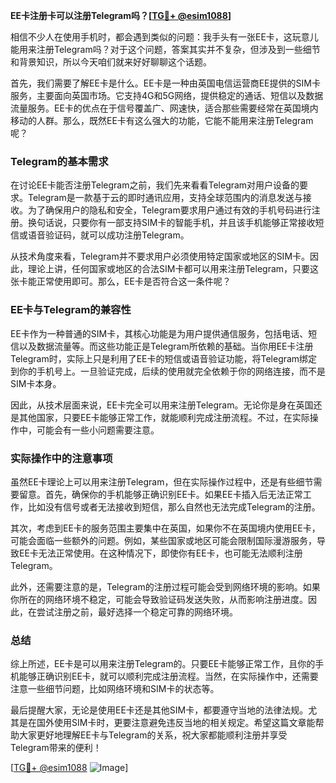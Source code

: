 **EE卡注册卡可以注册Telegram吗？[[TG💪+ @esim1088](https://t.me/s/esim1088)]**

相信不少人在使用手机时，都会遇到类似的问题：我手头有一张EE卡，这玩意儿能用来注册Telegram吗？对于这个问题，答案其实并不复杂，但涉及到一些细节和背景知识，所以今天咱们就来好好聊聊这个话题。

首先，我们需要了解EE卡是什么。EE卡是一种由英国电信运营商EE提供的SIM卡服务，主要面向英国市场。它支持4G和5G网络，提供稳定的通话、短信以及数据流量服务。EE卡的优点在于信号覆盖广、网速快，适合那些需要经常在英国境内移动的人群。那么，既然EE卡有这么强大的功能，它能不能用来注册Telegram呢？

### Telegram的基本需求

在讨论EE卡能否注册Telegram之前，我们先来看看Telegram对用户设备的要求。Telegram是一款基于云的即时通讯应用，支持全球范围内的消息发送与接收。为了确保用户的隐私和安全，Telegram要求用户通过有效的手机号码进行注册。换句话说，只要你有一部支持SIM卡的智能手机，并且该手机能够正常接收短信或语音验证码，就可以成功注册Telegram。

从技术角度来看，Telegram并不要求用户必须使用特定国家或地区的SIM卡。因此，理论上讲，任何国家或地区的合法SIM卡都可以用来注册Telegram，只要这张卡能正常使用即可。那么，EE卡是否符合这一条件呢？

### EE卡与Telegram的兼容性

EE卡作为一种普通的SIM卡，其核心功能是为用户提供通信服务，包括电话、短信以及数据流量等。而这些功能正是Telegram所依赖的基础。当你用EE卡注册Telegram时，实际上只是利用了EE卡的短信或语音验证功能，将Telegram绑定到你的手机号上。一旦验证完成，后续的使用就完全依赖于你的网络连接，而不是SIM卡本身。

因此，从技术层面来说，EE卡完全可以用来注册Telegram。无论你是身在英国还是其他国家，只要EE卡能够正常工作，就能顺利完成注册流程。不过，在实际操作中，可能会有一些小问题需要注意。

### 实际操作中的注意事项

虽然EE卡理论上可以用来注册Telegram，但在实际操作过程中，还是有些细节需要留意。首先，确保你的手机能够正确识别EE卡。如果EE卡插入后无法正常工作，比如没有信号或者无法接收到短信，那么自然也无法完成Telegram的注册。

其次，考虑到EE卡的服务范围主要集中在英国，如果你不在英国境内使用EE卡，可能会面临一些额外的问题。例如，某些国家或地区可能会限制国际漫游服务，导致EE卡无法正常使用。在这种情况下，即使你有EE卡，也可能无法顺利注册Telegram。

此外，还需要注意的是，Telegram的注册过程可能会受到网络环境的影响。如果你所在的网络环境不稳定，可能会导致验证码发送失败，从而影响注册进度。因此，在尝试注册之前，最好选择一个稳定可靠的网络环境。

### 总结

综上所述，EE卡是可以用来注册Telegram的。只要EE卡能够正常工作，且你的手机能够正确识别EE卡，就可以顺利完成注册流程。当然，在实际操作中，还需要注意一些细节问题，比如网络环境和SIM卡的状态等。

最后提醒大家，无论是使用EE卡还是其他SIM卡，都要遵守当地的法律法规。尤其是在国外使用SIM卡时，更要注意避免违反当地的相关规定。希望这篇文章能帮助大家更好地理解EE卡与Telegram的关系，祝大家都能顺利注册并享受Telegram带来的便利！

[[TG💪+ @esim1088](https://t.me/s/esim1088) ![Image](https://i.postimg.cc/4NQfJmqS/Snipaste-2025-05-13-00-14-12.png)]
